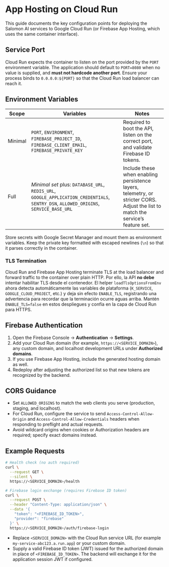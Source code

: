 # App Hosting on Cloud Run

This guide documents the key configuration points for deploying the Salomon AI services to Google Cloud Run (or Firebase App Hosting, which uses the same container interface).

## Service Port

Cloud Run expects the container to listen on the port provided by the `PORT` environment variable. The application should default to `PORT=8080` when no value is supplied, and **must not hardcode another port**. Ensure your process binds to `0.0.0.0:${PORT}` so that the Cloud Run load balancer can reach it.

## Environment Variables

| Scope | Variables | Notes |
| --- | --- | --- |
| Minimal | `PORT`, `ENVIRONMENT`, `FIREBASE_PROJECT_ID`, `FIREBASE_CLIENT_EMAIL`, `FIREBASE_PRIVATE_KEY` | Required to boot the API, listen on the correct port, and validate Firebase ID tokens. |
| Full | _Minimal set_ plus: `DATABASE_URL`, `REDIS_URL`, `GOOGLE_APPLICATION_CREDENTIALS`, `SENTRY_DSN`, `ALLOWED_ORIGINS`, `SERVICE_BASE_URL` | Include these when enabling persistence layers, telemetry, or stricter CORS. Adjust the list to match the service’s feature set. |

Store secrets with Google Secret Manager and mount them as environment variables. Keep the private key formatted with escaped newlines (`\n`) so that it parses correctly in the container.

### TLS Termination

Cloud Run and Firebase App Hosting terminate TLS at the load balancer and forward traffic to the container over plain HTTP. Por ello, la API **no debe** intentar habilitar TLS desde el contenedor. El helper `loadTlsOptionsFromEnv` ahora detecta automáticamente las variables de plataforma (`K_SERVICE`, `GOOGLE_CLOUD_PROJECT`, etc.) y deja sin efecto `ENABLE_TLS`, registrando una advertencia para recordar que la terminación ocurre aguas arriba. Mantén `ENABLE_TLS=false` en estos despliegues y confía en la capa de Cloud Run para HTTPS.

## Firebase Authentication

1. Open the Firebase Console → **Authentication** → **Settings**.
2. Add your Cloud Run domain (for example, `https://<SERVICE_DOMAIN>`), any custom domain, and localhost development URLs under **Authorized domains**.
3. If you use Firebase App Hosting, include the generated hosting domain as well.
4. Redeploy after adjusting the authorized list so that new tokens are recognized by the backend.

## CORS Guidance

* Set `ALLOWED_ORIGINS` to match the web clients you serve (production, staging, and localhost).
* For Cloud Run, configure the service to send `Access-Control-Allow-Origin` and `Access-Control-Allow-Credentials` headers when responding to preflight and actual requests.
* Avoid wildcard origins when cookies or Authorization headers are required; specify exact domains instead.

## Example Requests

```bash
# Health check (no auth required)
curl \
  --request GET \
  --silent \
  https://<SERVICE_DOMAIN>/health

# Firebase login exchange (requires Firebase ID token)
curl \
  --request POST \
  --header "Content-Type: application/json" \
  --data '{
    "token": "<FIREBASE_ID_TOKEN>",
    "provider": "firebase"
  }' \
  https://<SERVICE_DOMAIN>/auth/firebase-login
```

* Replace `<SERVICE_DOMAIN>` with the Cloud Run service URL (for example `my-service-abc123.a.run.app`) or your custom domain.
* Supply a valid Firebase ID token (JWT) issued for the authorized domain in place of `<FIREBASE_ID_TOKEN>`. The backend will exchange it for the application session JWT if configured.
